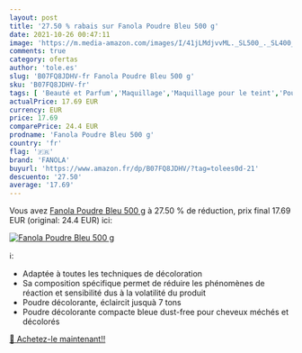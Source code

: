 ```yaml
---
layout: post
title: '27.50 % rabais sur Fanola Poudre Bleu 500 g'
date: 2021-10-26 00:47:11
image: 'https://m.media-amazon.com/images/I/41jLMdjvvML._SL500_._SL400_.jpg'
comments: true
category: ofertas
author: 'tole.es'
slug: 'B07FQ8JDHV-fr Fanola Poudre Bleu 500 g'
sku: 'B07FQ8JDHV-fr'
tags: [ 'Beauté et Parfum','Maquillage','Maquillage pour le teint','Poudres','fanola', ]
actualPrice: 17.69 EUR
currency: EUR
price: 17.69
comparePrice: 24.4 EUR
prodname: 'Fanola Poudre Bleu 500 g'
country: 'fr'
flag: '🇫🇷'
brand: 'FANOLA'
buyurl: 'https://www.amazon.fr/dp/B07FQ8JDHV/?tag=tolees0d-21'
descuento: '27.50'
average: '17.69'
---
```


Vous avez [Fanola Poudre Bleu 500 g](https://www.amazon.fr/dp/B07FQ8JDHV/?tag=tolees0d-21)  à  27.50 % de réduction, prix final  17.69 EUR (original: 24.4 EUR) ici:

[![Fanola Poudre Bleu 500 g](https://m.media-amazon.com/images/I/41jLMdjvvML._SL500_._SL400_.jpg)](https://www.amazon.fr/dp/B07FQ8JDHV/?tag=tolees0d-21)

ℹ️:

- Adaptée à toutes les techniques de décoloration
- Sa composition spécifique permet de réduire les phénomènes de réaction et sensibilité dus à la volatilité du produit
- Poudre décolorante, éclaircit jusquà 7 tons
- Poudre décolorante compacte bleue dust-free pour cheveux méchés et décolorés

[🛒 Achetez-le maintenant!!](https://www.amazon.fr/dp/B07FQ8JDHV/?tag=tolees0d-21)
